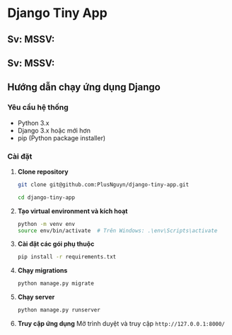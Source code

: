 # Django Tiny App

## Sv: MSSV:
## Sv: MSSV:

## Hướng dẫn chạy ứng dụng Django

### Yêu cầu hệ thống
- Python 3.x
- Django 3.x hoặc mới hơn
- pip (Python package installer)

### Cài đặt

1. **Clone repository**
    ```bash
    git clone git@github.com:PlusNguyn/django-tiny-app.git

    cd django-tiny-app
    ```

2. **Tạo virtual environment và kích hoạt**
    ```bash
    python -m venv env
    source env/bin/activate  # Trên Windows: .\env\Scripts\activate
    ```

3. **Cài đặt các gói phụ thuộc**
    ```bash
    pip install -r requirements.txt
    ```

4. **Chạy migrations**
    ```bash
    python manage.py migrate
    ```

5. **Chạy server**
    ```bash
    python manage.py runserver
    ```

6. **Truy cập ứng dụng**
    Mở trình duyệt và truy cập `http://127.0.0.1:8000/`

